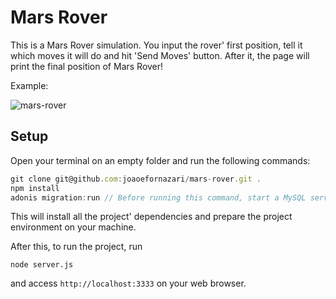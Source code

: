 # Mars Rover

This is a Mars Rover simulation.
You input the rover' first position, tell it which moves it will do and hit 'Send Moves' button.
After it, the page will print the final position of Mars Rover!

Example:

![mars-rover](https://user-images.githubusercontent.com/28909189/213068146-828c57af-aa25-481f-b4ba-a1c97c80725f.png)

## Setup

Open your terminal on an empty folder and run the following commands:

```js
git clone git@github.com:joaoefornazari/mars-rover.git .
npm install
adonis migration:run // Before running this command, start a MySQL server on port 3306
```

This will install all the project' dependencies and prepare the project environment on your machine.

After this, to run the project, run

```
node server.js
```

and access `http://localhost:3333` on your web browser.
